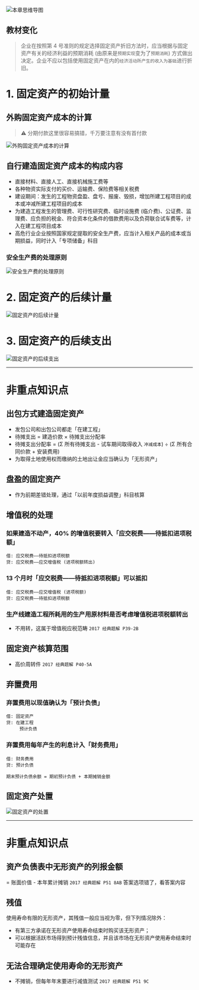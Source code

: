 ![][image-1]
## 教材变化
> 企业在按照第 4 号准则的规定选择固定资产折旧方法时，应当根据与固定资产有关的经济利益的预期消耗 (由原来是`预期实现`变为了`预期消耗`) 方式做出决定。企业不应以包括使用固定资产在内的`经济活动所产生的收入为基础`进行折旧。

# 1. 固定资产的初始计量
## 外购固定资产成本的计算
> ⚠️ 分期付款这里很容易搞错，千万要注意有没有首付款

![][image-2]

## 自行建造固定资产成本的构成内容
- 直接材料、直接人工、直接机械施工费等
- 各种物资实际支付的买价、运输费、保险费等相关税费
- 建设期间：发生的工程物资盘盈、盘亏、报废、毁损，增加所建工程项目的成本或冲减所建工程项目的成本
- 为建造工程发生的管理费、可行性研究费、临时设施费 (临介费)、公证费、监理费、应负担的税金、符合资本化条件的借款费用以及负荷联合试车费等，计入在建工程项目成本
- 高危行业企业按照国家规定提取的安全生产费，应当计入相关产品的成本或当期损益，同时计入「专项储备」科目

### 安全生产费的处理原则
![][image-3]

# 2. 固定资产的后续计量
![][image-4]

# 3. 固定资产的后续支出
![][image-5]

---- 
# 非重点知识点
## 出包方式建造固定资产
- 发包公司和出包公司都走「在建工程」
- 待摊支出 = 建造价款 × 待摊支出分配率
- 待摊支出分配率 = (Σ 所有待摊支出 - 试车期间取得收入 `冲减成本`) ÷ (Σ 所有合同价款 + 安装费用)
- 为取得土地使用权而缴纳的土地出让金应当确认为「无形资产」

## 盘盈的固定资产
- 作为前期差错处理，通过「以前年度损益调整」科目核算

## 增值税的处理
### 如果建造不动产，40% 的增值税要转入「应交税费——待抵扣进项税额」
	借: 应交税费——待抵扣进项税额
	贷: 应交税费——应交增值税 (进项税额转出) 

### 13 个月时「应交税费——待抵扣进项税额」可以抵扣
	借: 应交税费——应交增值税 (进项税额) 
	贷: 应交税费——待抵扣进项税额

### 生产线建造工程所耗用的生产用原材料是否考虑增值税进项税额转出
- 不用转，这属于增值税应税范畴 `2017 经典题解 P39-2B
	`
## 固定资产核算范围
- 高价周转件 `2017 经典题解 P40-5A
	`
## 弃置费用
### 弃置费用以现值确认为「预计负债」
	借: 固定资产
	贷: 在建工程
	     预计负债

### 弃置费用每年产生的利息计入「财务费用」
	借: 财务费用
	贷: 预计负债
	 
	期末预计负债余额 = 期初预计负债 + 本期摊销金额

## 固定资产处置
![][image-6]

---- 
# 非重点知识点
## 资产负债表中无形资产的列报金额
= 账面价值 - 本年累计摊销 `2017 经典题解 P51 8AB` 答案选项错了，看答案内容

## 残值
使用寿命有限的无形资产，其残值一般应当视为零，但下列情况除外： 
- 有第三方承诺在无形资产使用寿命结束时购买该无形资产；
- 可以根据活跃市场得到预计残值信息，并且该市场在无形资产使用寿命结束时可能存在

## 无法合理确定使用寿命的无形资产
- 不摊销，但每年年末要进行减值测试 `2017 经典题解 P51 9C`


[image-1]:	http://pic.yupoo.com/jean0326/HgzKNaWp/JKHqL.jpg "本章思维导图"
[image-2]:	http://pic.yupoo.com/jean0326/HgFv0Lhs/Vrmy1.png "外购固定资产成本的计算"
[image-3]:	http://pic.yupoo.com/jean0326/HgATmHlx/DFKTT.png "安全生产费的处理原则"
[image-4]:	http://pic.yupoo.com/jean0326/HgAobiRA/IZrfL.png "固定资产的后续计量"
[image-5]:	http://pic.yupoo.com/jean0326/HgBGeFqV/14jrXy.png "固定资产的后续支出"
[image-6]:	http://pic.yupoo.com/jean0326/HgGKmux6/H4odU.png "固定资产的处置"